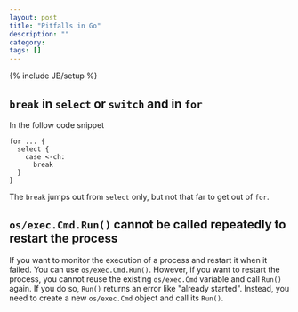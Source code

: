 ```yaml
---
layout: post
title: "Pitfalls in Go"
description: ""
category:
tags: []
---
```

{% include JB/setup %}

## `break` in `select` or `switch` and in `for`

In the follow code snippet

    for ... {
      select {
        case <-ch:
          break
      }
    }

The `break` jumps out from `select` only, but not that far to get out
of `for`.

## `os/exec.Cmd.Run()` cannot be called repeatedly to restart the process

If you want to monitor the execution of a process and restart it when
it failed.  You can use `os/exec.Cmd.Run()`.  However, if you want to
restart the process, you cannot reuse the existing `os/exec.Cmd`
variable and call `Run()` again.  If you do so, `Run()` returns an
error like "already started".  Instead, you need to create a new
`os/exec.Cmd` object and call its `Run()`.
